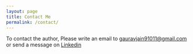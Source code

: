 ```yaml
---
layout: page
title: Contact Me
permalink: /contact/
---
```


To contact the author, 
Please write an email to gauravjain91011@gmail.com or 
send a message on
<a target="_blank" title="Presence on Linkedin" href="{{ site.social.author.linkedin }}">Linkedin</a>
